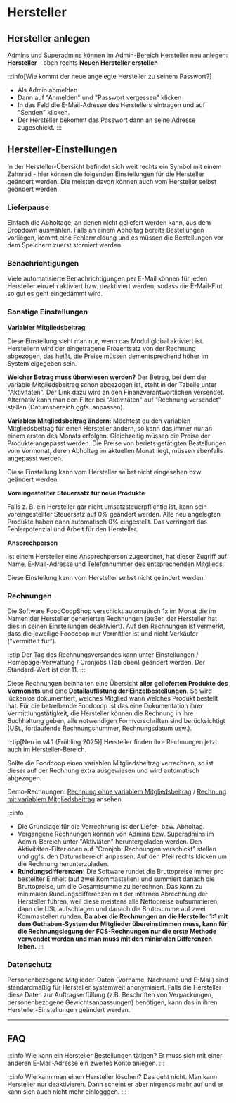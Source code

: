 # Hersteller

## Hersteller anlegen

Admins und Superadmins können im Admin-Bereich Hersteller neu anlegen: **Hersteller** - oben rechts **Neuen Hersteller erstellen**

:::info[Wie kommt der neue angelegte Hersteller zu seinem Passwort?]
* Als Admin abmelden
* Dann auf "Anmelden" und "Passwort vergessen" klicken
* In das Feld die E-Mail-Adresse des Herstellers eintragen und auf "Senden" klicken.
* Der Hersteller bekommt das Passwort dann an seine Adresse zugeschickt.
:::

## Hersteller-Einstellungen

In der Hersteller-Übersicht befindet sich weit rechts ein Symbol mit einem Zahnrad - hier können die folgenden Einstellungen für die Hersteller geändert werden. Die meisten davon können auch vom Hersteller selbst geändert werden.

### Lieferpause

Einfach die Abholtage, an denen nicht geliefert werden kann, aus dem Dropdown auswählen. Falls an einem Abholtag bereits Bestellungen vorliegen, kommt eine Fehlermeldung und es müssen die Bestellungen vor dem Speichern zuerst storniert werden.


### Benachrichtigungen
Viele automatisierte Benachrichtigungen per E-Mail können für jeden Hersteller einzeln aktiviert bzw. deaktiviert werden, sodass die E-Mail-Flut so gut es geht eingedämmt wird.


### Sonstige Einstellungen

**Variabler Mitgliedsbeitrag**

Diese Einstellung sieht man nur, wenn das Modul global aktiviert ist. Herstellern wird der eingetragene Prozentsatz von der Rechnung abgezogen, das heißt, die Preise müssen dementsprechend höher im System eigegeben sein.

**Welcher Betrag muss überwiesen werden?** Der Betrag, bei dem der variable Mitgliedsbeitrag schon abgezogen ist, steht in der Tabelle unter "Aktivitäten". Der Link dazu wird an den Finanzverantwortlichen versendet. Alternativ kann man den Filter bei "Aktivitäten" auf "Rechnung versendet" stellen (Datumsbereich ggfs. anpassen).

**Variablen Mitgliedsbeitrag ändern:** Möchtest du den variablen Mitgliedsbeitrag für einen Hersteller ändern, so kann das immer nur an einem ersten des Monats erfolgen. Gleichzeitig müssen die Preise der Produkte angepasst werden. Die Preise von beriets getätigten Bestellungen vom Vormonat, deren Abholtag im aktuellen Monat liegt, müssen ebenfalls angepasst werden.

Diese Einstellung kann vom Hersteller selbst nicht eingesehen bzw. geändert werden.

**Voreingestellter Steuersatz für neue Produkte**

Falls z. B. ein Hersteller gar nicht umsatzsteuerpflichtig ist, kann sein voreingestellter Steuersatz auf 0% geändert werden. Alle neu angelegten Produkte haben dann automatisch 0% eingestellt. Das verringert das Fehlerpotenzial und Arbeit für den Hersteller.

**Ansprechperson**

Ist einem Hersteller eine Ansprechperson zugeordnet, hat dieser Zugriff auf Name, E-Mail-Adresse und Telefonnummer des entsprechenden Mitglieds.

Diese Einstellung kann vom Hersteller selbst nicht geändert werden.


### Rechnungen

Die Software FoodCoopShop verschickt automatisch 1x im Monat die im Namen der Hersteller generierten Rechnungen (außer, der Hersteller hat dies in seinen Einstellungen deaktiviert). Auf den Rechnungen ist vermerkt, dass die jeweilige Foodcoop nur Vermittler ist und nicht Verkäufer ("vermittelt für").

:::tip
Der Tag des Rechnungsversandes kann unter Einstellungen / Homepage-Verwaltung / Cronjobs (Tab oben) geändert werden. Der Standard-Wert ist der 11.
:::

Diese Rechnungen beinhalten eine Übersicht **aller gelieferten Produkte des Vormonats** und eine **Detailauflistung der Einzelbestellungen**. So wird lückenlos dokumentiert, welches Mitglied wann welches Produkt bestellt hat. Für die betreibende Foodcoop ist das eine Dokumentation ihrer Vermittlungstätigkeit, die Hersteller können die Rechnung in ihre Buchhaltung geben, alle notwendigen Formvorschriften sind berücksichtigt (USt., fortlaufende Rechnungsnummer, Rechnungsdatum usw.).

:::tip[Neu in v4.1 (Frühling 2025)]
Hersteller finden ihre Rechnungen jetzt auch im Hersteller-Bereich.

Sollte die Foodcoop einen variablen Mitgliedsbeitrag verrechnen, so ist dieser auf der Rechnung extra ausgewiesen und wird automatisch abgezogen.

Demo-Rechnungen: [Rechnung ohne variablem Mitgliedsbeitrag](/assets/pdf/de/01.06.2018-30.06.2018-Demo-Gemuese-Hersteller_5_Rechnung_xxx_FoodCoopShop-Demo.pdf) / [Rechnung mit variablem Mitgliedsbeitrag](/assets/pdf/de/01.06.2018-30.06.2018-Demo-Fleisch-Hersteller_4_Rechnung_xxx_FoodCoopShop-Demo.pdf) ansehen.

:::info
* Die Grundlage für die Verrechnung ist der Liefer- bzw. Abholtag.
* Vergangene Rechnungen können von Admins bzw. Superadmins im Admin-Bereich unter "Aktiviäten" heruntergeladen werden. Den Aktivitäten-Filter oben auf "Cronjob: Rechnungen verschickt" stellen und ggfs. den Datumsbereich anpassen. Auf den Pfeil rechts klicken um die Rechnung herunterzuladen.
* **Rundungsdifferenzen:** Die Software rundet die Bruttopreise immer pro bestellter Einheit (auf zwei Kommastellen) und summiert danach die Bruttopreise, um die Gesamtsumme zu berechnen. Das kann zu minimalen Rundungsdifferenzen mit der internen Abrechnung der Hersteller führen, weil diese meistens alle Nettopreise aufsummieren, dann die USt. aufschlagen und danach die Brutosumme auf zwei Kommastellen runden. **Da aber die Rechnungen an die Hersteller 1:1 mit dem Guthaben-System der Mitglieder übereinstimmen muss, kann für die Rechnungslegung der FCS-Rechnungen nur die erste Methode verwendet werden und man muss mit den minimalen Differenzen leben.**
:::

### Datenschutz

Personenbezogene Mitglieder-Daten (Vorname, Nachname und E-Mail) sind standardmäßig für Hersteller systemweit anonymisiert. Falls die Hersteller diese Daten zur Auftragserfüllung (z.B. Beschriften von Verpackungen, personenbezogene Gewichtsanpassungen) benötigen, kann das in ihren Hersteller-Einstellungen geändert werden.

* * *

## FAQ

:::info
Wie kann ein Hersteller Bestellungen tätigen?
Er muss sich mit einer anderen E-Mail-Adresse ein zweites Konto anlegen.
:::

:::info
Wie kann man einen Hersteller löschen?
Das geht nicht. Man kann Hersteller nur deaktivieren. Dann scheint er aber nirgends mehr auf und er kann sich auch nicht mehr einlogggen.
:::
